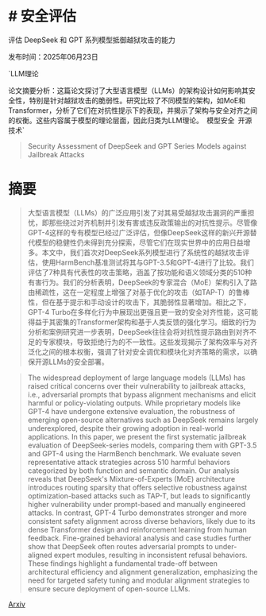 # # 安全评估
评估 DeepSeek 和 GPT 系列模型抵御越狱攻击的能力

发布时间：2025年06月23日

`LLM理论

论文摘要分析：这篇论文探讨了大型语言模型（LLMs）的架构设计如何影响其安全性，特别是针对越狱攻击的脆弱性。研究比较了不同模型的架构，如MoE和Transformer，分析了它们在对抗性提示下的表现，并揭示了架构与安全对齐之间的权衡。这些内容属于模型的理论层面，因此归类为LLM理论。` `模型安全` `开源技术`

> Security Assessment of DeepSeek and GPT Series Models against Jailbreak Attacks

# 摘要

> 大型语言模型（LLMs）的广泛应用引发了对其易受越狱攻击漏洞的严重担忧，即那些绕过对齐机制并引发有害或违反政策输出的对抗性提示。尽管像GPT-4这样的专有模型已经过广泛评估，但像DeepSeek这样的新兴开源替代模型的稳健性仍未得到充分探索，尽管它们在现实世界中的应用日益增多。本文中，我们首次对DeepSeek系列模型进行了系统性的越狱攻击评估，使用HarmBench基准测试将其与GPT-3.5和GPT-4进行了比较。我们评估了7种具有代表性的攻击策略，涵盖了按功能和语义领域分类的510种有害行为。我们的分析表明，DeepSeek的专家混合（MoE）架构引入了路由稀疏性，这在一定程度上增强了对基于优化的攻击（如TAP-T）的鲁棒性，但在基于提示和手动设计的攻击下，其脆弱性显著增加。相比之下，GPT-4 Turbo在多样化行为中展现出更强且更一致的安全对齐性能，这可能得益于其密集的Transformer架构和基于人类反馈的强化学习。细致的行为分析和案例研究进一步表明，DeepSeek往往会将对抗性提示路由到对齐不足的专家模块，导致拒绝行为的不一致性。这些发现揭示了架构效率与对齐泛化之间的根本权衡，强调了针对安全调优和模块化对齐策略的需求，以确保开源LLMs的安全部署。

> The widespread deployment of large language models (LLMs) has raised critical concerns over their vulnerability to jailbreak attacks, i.e., adversarial prompts that bypass alignment mechanisms and elicit harmful or policy-violating outputs. While proprietary models like GPT-4 have undergone extensive evaluation, the robustness of emerging open-source alternatives such as DeepSeek remains largely underexplored, despite their growing adoption in real-world applications. In this paper, we present the first systematic jailbreak evaluation of DeepSeek-series models, comparing them with GPT-3.5 and GPT-4 using the HarmBench benchmark. We evaluate seven representative attack strategies across 510 harmful behaviors categorized by both function and semantic domain. Our analysis reveals that DeepSeek's Mixture-of-Experts (MoE) architecture introduces routing sparsity that offers selective robustness against optimization-based attacks such as TAP-T, but leads to significantly higher vulnerability under prompt-based and manually engineered attacks. In contrast, GPT-4 Turbo demonstrates stronger and more consistent safety alignment across diverse behaviors, likely due to its dense Transformer design and reinforcement learning from human feedback. Fine-grained behavioral analysis and case studies further show that DeepSeek often routes adversarial prompts to under-aligned expert modules, resulting in inconsistent refusal behaviors. These findings highlight a fundamental trade-off between architectural efficiency and alignment generalization, emphasizing the need for targeted safety tuning and modular alignment strategies to ensure secure deployment of open-source LLMs.

[Arxiv](https://arxiv.org/abs/2506.18543)